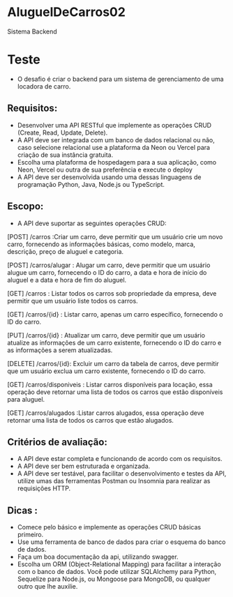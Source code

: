 # AluguelDeCarros02

Sistema Backend

# Teste
 - O desafio é criar o backend para um sistema de gerenciamento de uma locadora de carro.


## Requisitos:
 - Desenvolver uma API RESTful que implemente as operações CRUD (Create, Read, Update, Delete).
 - A API deve ser integrada com um banco de dados relacional ou não, caso selecione relacional use a plataforma da Neon ou Vercel para criação de sua instância gratuita.
 - Escolha uma plataforma de hospedagem para a sua aplicação, como Neon, Vercel ou outra de sua preferência e execute o deploy
 - A API deve ser desenvolvida usando uma dessas linguagens de programação Python, Java, Node.js ou TypeScript.

## Escopo:
 - A API deve suportar as seguintes operações CRUD:

[POST] /carros :Criar um carro, deve permitir que um usuário crie um novo carro, fornecendo as informações básicas, como modelo, marca, descrição, preço de aluguel e categoria.

[POST] /carros/alugar : Alugar um carro, deve permitir que um usuário alugue um carro, fornecendo o ID do carro, a data e hora de início do aluguel e a data e hora de fim do aluguel.

[GET] /carros : Listar todos os carros sob propriedade da empresa, deve permitir que um usuário liste todos os carros.

[GET] /carros/{id} : Listar carro, apenas um carro específico, fornecendo o ID do carro.

[PUT] /carros/{id} : Atualizar um carro, deve permitir que um usuário atualize as informações de um carro existente, fornecendo o ID do carro e as informações a serem atualizadas.

[DELETE] /carros/{id}: Excluir um carro da tabela de carros, deve permitir que um usuário exclua um carro existente, fornecendo o ID do carro.

[GET] /carros/disponiveis : Listar carros disponíveis para locação, essa operação deve retornar uma lista de todos os carros que estão disponíveis para aluguel.

[GET] /carros/alugados :Listar carros alugados, essa operação deve retornar uma lista de todos os carros que estão alugados.


## Critérios de avaliação:
 - A API deve estar completa e funcionando de acordo com os requisitos.
 - A API deve ser bem estruturada e organizada.
 - A API deve ser testável, para facilitar o desenvolvimento e testes da API, utilize umas das ferramentas Postman ou Insomnia para realizar as requisições HTTP.

## Dicas :
 - Comece pelo básico e implemente as operações CRUD básicas primeiro.
 - Use uma ferramenta de banco de dados para criar o esquema do banco de dados.
 - Faça um boa documentação da api, utilizando swagger.
 - Escolha um ORM (Object-Relational Mapping) para facilitar a interação com o banco de dados. Você pode utilizar SQLAlchemy para Python, Sequelize para Node.js, ou Mongoose para MongoDB, ou qualquer outro que lhe auxilie.

